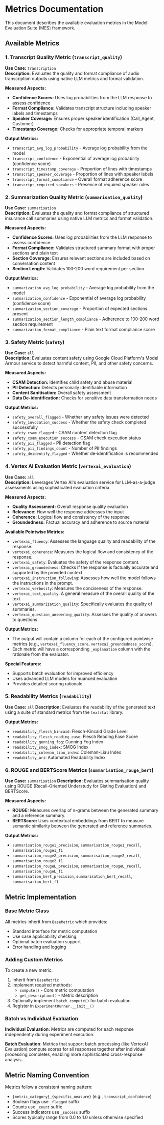 # Metrics Documentation

This document describes the available evaluation metrics in the Model Evaluation Suite (MES) framework.

## Available Metrics

### 1. Transcript Quality Metric (`transcript_quality`)

**Use Case:** `transcription`  
**Description:** Evaluates the quality and format compliance of audio transcription outputs using native LLM metrics and format validation.

**Measured Aspects:**
- **Confidence Scores:** Uses log probabilities from the LLM response to assess confidence
- **Format Compliance:** Validates transcript structure including speaker labels and timestamps
- **Speaker Coverage:** Ensures proper speaker identification (Call_Agent, Customer)
- **Timestamp Coverage:** Checks for appropriate temporal markers

**Output Metrics:**
- `transcript_avg_log_probability` - Average log probability from the model
- `transcript_confidence` - Exponential of average log probability (confidence score)
- `transcript_timestamp_coverage` - Proportion of lines with timestamps
- `transcript_speaker_coverage` - Proportion of lines with speaker labels
- `transcript_format_compliance` - Overall format adherence score
- `transcript_required_speakers` - Presence of required speaker roles

### 2. Summarization Quality Metric (`summarisation_quality`)

**Use Case:** `summarisation`  
**Description:** Evaluates the quality and format compliance of structured insurance call summaries using native LLM metrics and format validation.

**Measured Aspects:**
- **Confidence Scores:** Uses log probabilities from the LLM response to assess confidence
- **Format Compliance:** Validates structured summary format with proper sections and plain text
- **Section Coverage:** Ensures relevant sections are included based on conversation content
- **Section Length:** Validates 100-200 word requirement per section

**Output Metrics:**
- `summarization_avg_log_probability` - Average log probability from the model
- `summarization_confidence` - Exponential of average log probability (confidence score)
- `summarization_section_coverage` - Proportion of expected sections present
- `summarization_section_length_compliance` - Adherence to 100-200 word section requirement
- `summarization_format_compliance` - Plain text format compliance score

### 3. Safety Metric (`safety`)

**Use Case:** `all`  
**Description:** Evaluates content safety using Google Cloud Platform's Model Armour service to detect harmful content, PII, and other safety concerns.

**Measured Aspects:**
- **CSAM Detection:** Identifies child safety and abuse material
- **PII Detection:** Detects personally identifiable information
- **Content Sanitisation:** Overall safety assessment
- **Data De-identification:** Checks for sensitive data transformation needs

**Output Metrics:**
- `safety_overall_flagged` - Whether any safety issues were detected
- `safety_invocation_success` - Whether the safety check completed successfully
- `safety_csam_flagged` - CSAM content detection flag
- `safety_csam_execution_success` - CSAM check execution status
- `safety_pii_flagged` - PII detection flag
- `safety_pii_findings_count` - Number of PII findings
- `safety_deidentify_flagged` - Whether de-identification is recommended

### 4. Vertex AI Evaluation Metric (`vertexai_evaluation`)

**Use Case:** `all`  
**Description:** Leverages Vertex AI's evaluation service for LLM-as-a-judge assessments using sophisticated evaluation criteria.

**Measured Aspects:**
- **Quality Assessment:** Overall response quality evaluation
- **Relevance:** How well the response addresses the input
- **Coherence:** Logical flow and consistency of the response
- **Groundedness:** Factual accuracy and adherence to source material

**Available Pointwise Metrics:**
- `vertexai_fluency`: Assesses the language quality and readability of the response.
- `vertexai_coherence`: Measures the logical flow and consistency of the response.
- `vertexai_safety`: Evaluates the safety of the response content.
- `vertexai_groundedness`: Checks if the response is factually accurate and supported by the provided context.
- `vertexai_instruction_following`: Assesses how well the model follows the instructions in the prompt.
- `vertexai_verbosity`: Measures the conciseness of the response.
- `vertexai_text_quality`: A general measure of the overall quality of the text.
- `vertexai_summarization_quality`: Specifically evaluates the quality of summaries.
- `vertexai_question_answering_quality`: Assesses the quality of answers to questions.

**Output Metrics:**
- The output will contain a column for each of the configured pointwise metrics (e.g., `vertexai_fluency_score`, `vertexai_groundedness_score`).
- Each metric will have a corresponding `_explanation` column with the rationale from the evaluator.

**Special Features:**
- Supports batch evaluation for improved efficiency
- Uses advanced LLM models for nuanced evaluation
- Provides detailed scoring rationale

### 5. Readability Metrics (`readability`)

**Use Case:** `all`
**Description:** Evaluates the readability of the generated text using a suite of standard metrics from the `textstat` library.

**Output Metrics:**
- `readability_flesch_kincaid`: Flesch-Kincaid Grade Level
- `readability_flesch_reading_ease`: Flesch Reading Ease Score
- `readability_gunning_fog`: Gunning Fog Index
- `readability_smog_index`: SMOG Index
- `readability_coleman_liau_index`: Coleman-Liau Index
- `readability_ari`: Automated Readability Index

### 6. ROUGE and BERTScore Metrics (`summarisation_rouge_bert`)

**Use Case:** `summarisation`
**Description:** Evaluates summarisation quality using ROUGE (Recall-Oriented Understudy for Gisting Evaluation) and BERTScore.

**Measured Aspects:**
- **ROUGE:** Measures overlap of n-grams between the generated summary and a reference summary.
- **BERTScore:** Uses contextual embeddings from BERT to measure semantic similarity between the generated and reference summaries.

**Output Metrics:**
- `summarisation_rouge1_precision`, `summarisation_rouge1_recall`, `summarisation_rouge1_f1`
- `summarisation_rouge2_precision`, `summarisation_rouge2_recall`, `summarisation_rouge2_f1`
- `summarisation_rougeL_precision`, `summarisation_rougeL_recall`, `summarisation_rougeL_f1`
- `summarisation_bert_precision`, `summarisation_bert_recall`, `summarisation_bert_f1`

## Metric Implementation

### Base Metric Class

All metrics inherit from `BaseMetric` which provides:
- Standard interface for metric computation
- Use case applicability checking
- Optional batch evaluation support
- Error handling and logging

### Adding Custom Metrics

To create a new metric:

1. Inherit from `BaseMetric`
2. Implement required methods:
   - `compute()` - Core metric computation
   - `get_description()` - Metric description
3. Optionally implement `batch_compute()` for batch evaluation
4. Register in `ExperimentRunner.__init__()`

### Batch vs Individual Evaluation

**Individual Evaluation:** Metrics are computed for each response independently during experiment execution.

**Batch Evaluation:** Metrics that support batch processing (like VertexAI Evaluation) compute scores for all responses together after individual processing completes, enabling more sophisticated cross-response analysis.

## Metric Naming Convention

Metrics follow a consistent naming pattern:
- `{metric_category}_{specific_measure}` (e.g., `transcript_confidence`)
- Boolean flags use `_flagged` suffix
- Counts use `_count` suffix  
- Success indicators use `_success` suffix
- Scores typically range from 0.0 to 1.0 unless otherwise specified

